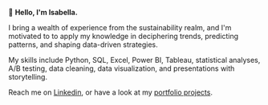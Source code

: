 👋 **Hello, I'm Isabella.**

I bring a wealth of experience from the sustainability realm, and I'm motivated to to apply my knowledge in deciphering trends, predicting patterns, and shaping data-driven strategies.

My skills include Python, SQL, Excel, Power BI, Tableau, statistical analyses, A/B testing, data cleaning, data visualization, and presentations with storytelling.

Reach me on [Linkedin](http://www.linkedin.com/in/isabella-ferrardo-51371027b/), or have a look at my [portfolio projects](http://www.datascienceportfol.io/isabellaferrardo).



